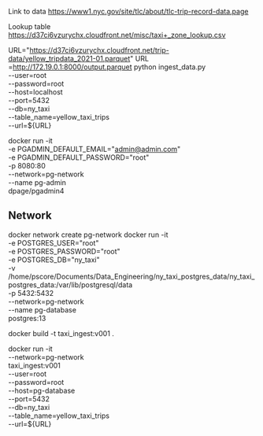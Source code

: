 
Link to data
https://www1.nyc.gov/site/tlc/about/tlc-trip-record-data.page

Lookup table
https://d37ci6vzurychx.cloudfront.net/misc/taxi+_zone_lookup.csv

URL="https://d37ci6vzurychx.cloudfront.net/trip-data/yellow_tripdata_2021-01.parquet"
URL =http://172.19.0.1:8000/output.parquet
python ingest_data.py \
    --user=root \
    --password=root \
    --host=localhost \
    --port=5432 \
    --db=ny_taxi \
    --table_name=yellow_taxi_trips \
    --url=${URL}

docker run -it \
    -e PGADMIN_DEFAULT_EMAIL="admin@admin.com" \
    -e PGADMIN_DEFAULT_PASSWORD="root" \
    -p 8080:80 \
    --network=pg-network \
    --name pg-admin \
    dpage/pgadmin4

## Network
docker network create pg-network
docker run -it \
  -e   POSTGRES_USER="root" \
  -e   POSTGRES_PASSWORD="root" \
  -e   POSTGRES_DB="ny_taxi" \
  -v   /home/pscore/Documents/Data_Engineering/ny_taxi_postgres_data/ny_taxi_postgres_data:/var/lib/postgresql/data \
  -p   5432:5432 \
  --network=pg-network \
  --name pg-database \
  postgres:13 

docker build -t taxi_ingest:v001 .

docker run -it \
    --network=pg-network \
    taxi_ingest:v001 \
        --user=root \
        --password=root \
        --host=pg-database \
        --port=5432 \
        --db=ny_taxi \
        --table_name=yellow_taxi_trips \
        --url=${URL}